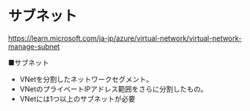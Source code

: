 # サブネット

https://learn.microsoft.com/ja-jp/azure/virtual-network/virtual-network-manage-subnet

■サブネット

- VNetを分割したネットワークセグメント。
- VNetのプライベートIPアドレス範囲をさらに分割したもの。
- VNetには1つ以上のサブネットが必要

